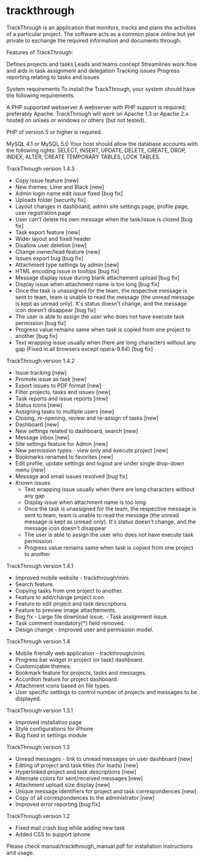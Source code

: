 # trackthrough
TrackThrough is an application that monitors, tracks and plans the activities of a particular project. The software acts as a common place online but yet private to exchange the required information and documents through.

Features of TrackThrough:

Defines projects and tasks
Leads and teams concept
Streamlines work flow and aids in task assignment and delegation
Tracking issues
Progress reporting relating to tasks and issues

System requirements
To install the TrackThrough‚ your system should have the following requirements.

A PHP supported webserver
A webserver with PHP support is required; preferably Apache.
TrackThrough will work on Apache 1.3 or Apache 2.x hosted on unixes or windows or others
(but not tested).


PHP of version 5 or higher is required.

MySQL 4.1 or MySQL 5.0
Your host should allow the database accounts with the following rights:
SELECT‚ INSERT‚ UPDATE‚ DELETE‚ CREATE‚ DROP‚ INDEX‚ ALTER‚ CREATE
TEMPORARY TABLES‚ LOCK TABLES.


TrackThrough version 1.4.3
- Copy issue feature [new]
- New themes: Lime and Black [new]
- Admin login name edit issue fixed [bug fix]
- Uploads folder [security fix]
- Layout changes in dashboard, admin site settings page, profile page, user registration page
- User can't delete his own message when the task/issue is closed [bug fix]
- Task export feature [new]
- Wider layout and fixed header
- Disallow user deletion [new]
- Change owner/lead feature [new]
- Issues export bug [bug fix]
- Attachment type settings by admin [new]
- HTML encoding issue in tooltips [bug fix]
- Message display issue during blank attachement upload [bug fix]
- Display issue when attachment name is too long [bug fix]
- Once the task is unassigned for the team, the respective message is sent to team, team is unable to read the message (the unread message is kept as unread only). It's status doesn't change, and the message icon doesn't disappear [bug fix]
- The user is able to assign the user who does not have execute task permission [bug fix]						
- Progress value remains same when task is copied from one project to another [bug fix]
- Text wrapping issue usually when there are long characters without any gap (Fixed in all browsers except opera-9.64) [bug fix]


TrackThrough version 1.4.2
- Issue tracking [new]
- Promote issue as task [new]
- Export issues to PDF format [new]
- Filter projects, tasks and issues [new]
- Task reports and issue reports [new]
- Status icons [new]
- Assigning tasks to multiple users [new]
- Closing, re-opening, review and re-assign of tasks [new]
- Dashboard [new]
- New settings related to dashboard, search [new]
- Message inbox [new]
- Site settings feature for Admin [new]
- New permission types - view only and execute project [new]
- Bookmarks renamed to favorites [new]
- Edit profile, update settings and logout are under single drop-down menu [new]
- Message and email issues resolved [bug fix]
- Known issues
   - Text wrapping issue usually when there are long characters without any gap
   - Display issue when attachment name is too long
   - Once the task is unassigned for the team, the respective message is sent to team, team is unable to read the message (the unread message is kept as unread only). It's status doesn't change, and the message icon doesn't disappear
   - The user is able to assign the user who does not have execute task permission
   - Progress value remains same when task is copied from one project to another


TrackThrough version 1.4.1
- Improved mobile website - trackthrough/mini.
- Search feature.
- Copying tasks from one project to another.
- Feature to add/change project icon.
- Feature to edit project and task descriptions.
- Feature to preview image attachements.
- Bug fix
      - Large file download issue.
      - Task assignment issue.
- Task comment mandatory(*) field removed.
- Design change - Improved user and permission model.


TrackThrough version 1.4 
- Mobile friendly web application - trackthrough/mini.
- Progress bar widget in project (or task) dashboard.
- Customizable themes.
- Bookmark feature for projects, tasks and messages.
- Accordion feature for project dashboard.
- Attachment icons based on file types.
- User specific settings to control number of projects and messages to be displayed.


TrackThrough version 1.3.1
- Improved installation page
- Style configurations for iPhone
- Bug fixed in settings module


TrackThrough version 1.3
- Unread messages - link to  unread messages on user dashboard [new]
- Editing of project and task titles (for leads) [new]
- Hyperlinked project and task descriptions [new]
- Alternate colors for sent/received messages [new]
- Attachment upload size display [new]
- Unique message identifiers for project and task correspondences [new]
- Copy of all correspondences to the administrator [new]
- Improved error reporting [bug fix]


TrackThrough version 1.2
- Fixed mail crash bug while adding new task
- Added CSS to support iphone


Please check manual/trackthrough_manual.pdf for installation instructions and usage.
